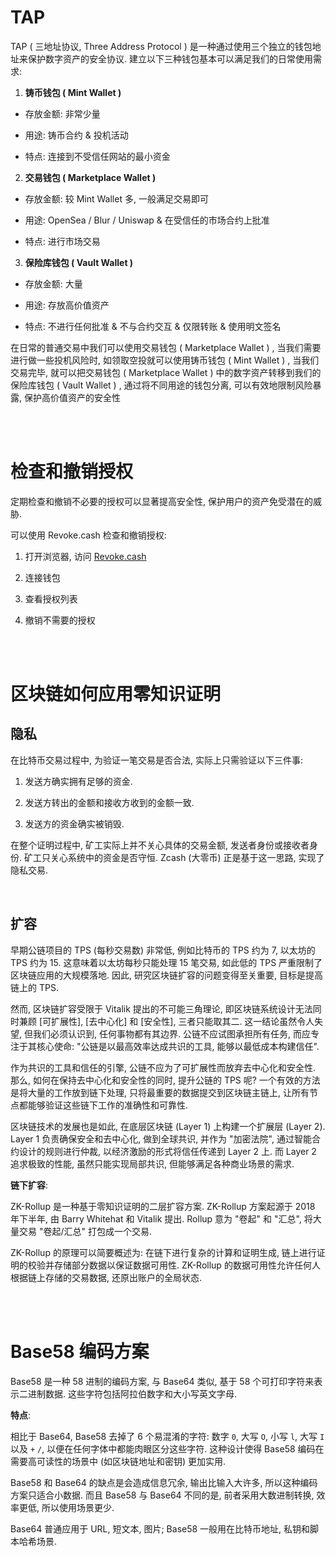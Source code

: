 # TAP

TAP ( 三地址协议, Three Address Protocol ) 是一种通过使用三个独立的钱包地址来保护数字资产的安全协议. 建立以下三种钱包基本可以满足我们的日常使用需求:

1. **铸币钱包 ( Mint Wallet )**

-   存放金额: 非常少量

-   用途: 铸币合约 & 投机活动

-   特点: 连接到不受信任网站的最小资金

2. **交易钱包 ( Marketplace Wallet )**

-   存放金额: 较 Mint Wallet 多, 一般满足交易即可

-   用途: OpenSea / Blur / Uniswap & 在受信任的市场合约上批准

-   特点: 进行市场交易

3. **保险库钱包 ( Vault Wallet )**

-   存放金额: 大量

-   用途: 存放高价值资产

-   特点: 不进行任何批准 & 不与合约交互 & 仅限转账 & 使用明文签名

在日常的普通交易中我们可以使用交易钱包 ( Marketplace Wallet ) , 当我们需要进行做一些投机风险时, 如领取空投就可以使用铸币钱包 ( Mint Wallet ) , 当我们交易完毕, 就可以把交易钱包 ( Marketplace Wallet ) 中的数字资产转移到我们的保险库钱包 ( Vault Wallet ) , 通过将不同用途的钱包分离, 可以有效地限制风险暴露, 保护高价值资产的安全性

<br><br>

# 检查和撤销授权

定期检查和撤销不必要的授权可以显著提高安全性, 保护用户的资产免受潜在的威胁.

可以使用 Revoke.cash 检查和撤销授权:

1. 打开浏览器, 访问 [Revoke.cash](https://revoke.cash)

2. 连接钱包

3. 查看授权列表

4. 撤销不需要的授权

<br><br>

# 区块链如何应用零知识证明

## 隐私

在比特币交易过程中, 为验证一笔交易是否合法, 实际上只需验证以下三件事:

1. 发送方确实拥有足够的资金.

2. 发送方转出的金额和接收方收到的金额一致.

3. 发送方的资金确实被销毁.

在整个证明过程中, 矿工实际上并不关心具体的交易金额, 发送者身份或接收者身份. 矿工只关心系统中的资金是否守恒. Zcash (大零币) 正是基于这一思路, 实现了隐私交易.

<br>

## 扩容

早期公链项目的 TPS (每秒交易数) 非常低, 例如比特币的 TPS 约为 7, 以太坊的 TPS 约为 15. 这意味着以太坊每秒只能处理 15 笔交易, 如此低的 TPS 严重限制了区块链应用的大规模落地. 因此, 研究区块链扩容的问题变得至关重要, 目标是提高链上的 TPS.

然而, 区块链扩容受限于 Vitalik 提出的不可能三角理论, 即区块链系统设计无法同时兼顾 [可扩展性], [去中心化] 和 [安全性], 三者只能取其二. 这一结论虽然令人失望, 但我们必须认识到, 任何事物都有其边界. 公链不应试图承担所有任务, 而应专注于其核心使命: "公链是以最高效率达成共识的工具, 能够以最低成本构建信任".

作为共识的工具和信任的引擎, 公链不应为了可扩展性而放弃去中心化和安全性. 那么, 如何在保持去中心化和安全性的同时, 提升公链的 TPS 呢? 一个有效的方法是将大量的工作放到链下处理, 只将最重要的数据提交到区块链主链上, 让所有节点都能够验证这些链下工作的准确性和可靠性.

区块链技术的发展也是如此, 在底层区块链 (Layer 1) 上构建一个扩展层 (Layer 2). Layer 1 负责确保安全和去中心化, 做到全球共识, 并作为 "加密法院", 通过智能合约设计的规则进行仲裁, 以经济激励的形式将信任传递到 Layer 2 上. 而 Layer 2 追求极致的性能, 虽然只能实现局部共识, 但能够满足各种商业场景的需求.

**链下扩容**:

ZK-Rollup 是一种基于零知识证明的二层扩容方案. ZK-Rollup 方案起源于 2018 年下半年, 由 Barry Whitehat 和 Vitalik 提出. Rollup 意为 "卷起" 和 "汇总", 将大量交易 "卷起/汇总" 打包成一个交易.

ZK-Rollup 的原理可以简要概述为: 在链下进行复杂的计算和证明生成, 链上进行证明的校验并存储部分数据以保证数据可用性. ZK-Rollup 的数据可用性允许任何人根据链上存储的交易数据, 还原出账户的全局状态.

<br><br>

# Base58 编码方案

Base58 是一种 58 进制的编码方案, 与 Base64 类似, 基于 58 个可打印字符来表示二进制数据. 这些字符包括阿拉伯数字和大小写英文字母.

**特点**:

相比于 Base64, Base58 去掉了 6 个易混淆的字符: 数字 `0`, 大写 `O`, 小写 `l`, 大写 `I` 以及 `+` `/`, 以便在任何字体中都能肉眼区分这些字符. 这种设计使得 Base58 编码在需要高可读性的场景中 (如区块链地址和密钥) 更加实用.

Base58 和 Base64 的缺点是会造成信息冗余, 输出比输入大许多, 所以这种编码方案只适合小数据. 而且 Base58 与 Base64 不同的是, 前者采用大数进制转换, 效率更低, 所以使用场景更少.

Base64 普通应用于 URL, 短文本, 图片; Base58 一般用在比特币地址, 私钥和脚本哈希场景.

<br><br>

